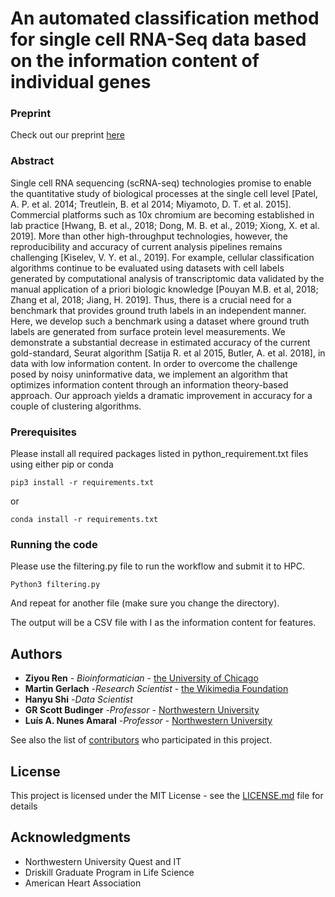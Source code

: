 # An automated classification method for single cell RNA-Seq data based on the information content of individual genes
### Preprint
Check out our preprint [here](https://www.biorxiv.org/content/biorxiv/early/2020/11/09/2020.11.02.365510.full.pdf)

### Abstract

Single cell RNA sequencing (scRNA-seq) technologies promise to enable the quantitative study of biological processes at the single cell level [Patel, A. P. et al. 2014; Treutlein, B. et al 2014; Miyamoto, D. T. et al. 2015]. Commercial platforms such as 10x chromium are becoming established in lab practice [Hwang, B. et al., 2018; Dong, M. B. et al., 2019; Xiong, X. et al. 2019]. More than other high-throughput technologies, however, the reproducibility and accuracy of current analysis pipelines remains challenging [Kiselev, V. Y. et al., 2019]. For example, cellular classification algorithms continue to be evaluated using datasets with cell labels generated by computational analysis of transcriptomic data validated by the manual application of a priori biologic knowledge [Pouyan M.B. et al, 2018; Zhang et al, 2018; Jiang, H. 2019]. Thus, there is a crucial need for a benchmark that provides ground truth labels in an independent manner. Here, we develop such a benchmark using a dataset where ground truth labels are generated from surface protein level measurements. We demonstrate a substantial decrease in estimated accuracy of the current gold-standard, Seurat algorithm [Satija R. et al 2015, Butler, A. et al. 2018], in data with low information content. In order to overcome the challenge posed by noisy uninformative data, we implement an algorithm that optimizes information content through an information theory-based approach. Our approach yields a dramatic improvement in accuracy for a couple of clustering algorithms.

### Prerequisites

Please install all required packages listed in python_requirement.txt files using either pip or conda

```
pip3 install -r requirements.txt
```
or

```
conda install -r requirements.txt
```

### Running the code

Please use the filtering.py file to run the workflow and submit it to HPC.

```
Python3 filtering.py
```

And repeat for another file (make sure you change the directory).

The output will be a CSV file with I as the information content for features.


## Authors 
* **Ziyou Ren** - *Bioinformatician* - [the University of Chicago](https://poiuy68.github.io/)
* **Martin Gerlach** -*Research Scientist* - [the Wikimedia Foundation](https://martingerlach.github.io/about/)
* **Hanyu Shi** -*Data Scientist*
* **GR Scott Budinger** -*Professor* - [Northwestern University](https://www.feinberg.northwestern.edu/faculty-profiles/az/profile.html?xid=10309)
* **Luís A. Nunes Amaral** -*Professor* - [Northwestern University](https://amaral.northwestern.edu/)

See also the list of [contributors](https://github.com/poiuy68/TM_filtering_paper/commits) who participated in this project.

## License

This project is licensed under the MIT License - see the [LICENSE.md](LICENSE.md) file for details

## Acknowledgments

* Northwestern University Quest and IT
* Driskill Graduate Program in Life Science
* American Heart Association

